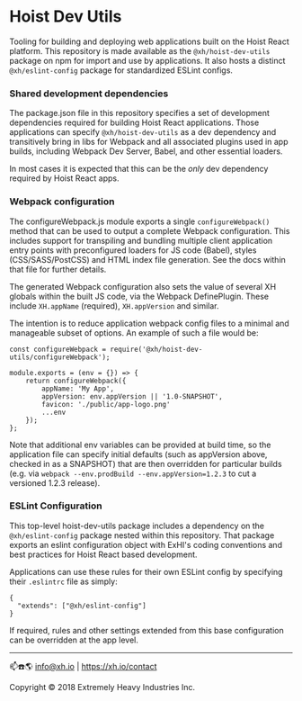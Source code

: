 # Hoist Dev Utils

Tooling for building and deploying web applications built on the Hoist React platform. This
repository is made available as the `@xh/hoist-dev-utils` package on npm for import and use by
applications. It also hosts a distinct `@xh/eslint-config` package for standardized ESLint configs.

### Shared development dependencies

The package.json file in this repository specifies a set of development dependencies required for
building Hoist React applications. Those applications can specify `@xh/hoist-dev-utils` as a dev
dependency and transitively bring in libs for Webpack and all associated plugins used in app builds,
including Webpack Dev Server, Babel, and other essential loaders.

In most cases it is expected that this can be the _only_ dev dependency required by Hoist React
apps.

### Webpack configuration

The configureWebpack.js module exports a single `configureWebpack()` method that can be used to
output a complete Webpack configuration. This includes support for transpiling and bundling multiple
client application entry points with preconfigured loaders for JS code (Babel), styles
(CSS/SASS/PostCSS) and HTML index file generation. See the docs within that file for further
details.

The generated Webpack configuration also sets the value of several XH globals within the built JS
code, via the Webpack DefinePlugin. These include `XH.appName` (required), `XH.appVersion` and
similar.

The intention is to reduce application webpack config files to a minimal and manageable subset of
options. An example of such a file would be:

```
const configureWebpack = require('@xh/hoist-dev-utils/configureWebpack');

module.exports = (env = {}) => {
    return configureWebpack({
        appName: 'My App',
        appVersion: env.appVersion || '1.0-SNAPSHOT',
        favicon: './public/app-logo.png'
        ...env
    });
};
```

Note that additional env variables can be provided at build time, so the application file can
specify initial defaults (such as appVersion above, checked in as a SNAPSHOT) that are then
overridden for particular builds (e.g. via `webpack --env.prodBuild --env.appVersion=1.2.3` to cut a
versioned 1.2.3 release).

### ESLint Configuration

This top-level hoist-dev-utils package includes a dependency on the `@xh/eslint-config` package
nested within this repository. That package exports an eslint configuration object with ExHI's
coding conventions and best practices for Hoist React based development.

Applications can use these rules for their own ESLint config by specifying their `.eslintrc` file as
simply:

```
{
  "extends": ["@xh/eslint-config"]
}
```

If required, rules and other settings extended from this base configuration can be overridden at the
app level.

----
📫☎️🌎 info@xh.io | https://xh.io/contact

Copyright © 2018 Extremely Heavy Industries Inc.
